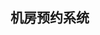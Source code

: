 ## 机房预约系统

<!--
ssssswwwwwxxxxxxxwaxaca/ssssswwwwwxxxxxxxwaxaca** is a ✨ _special_ ✨ repository because its `README.md` (this file) appears on your GitHub profile.

Here are some ideas to get you started:
基于c++STL 内容有点繁杂
- 🔭 I’m currently working on ...
- 🌱 I’m currently learning ...
- 👯 I’m looking to collaborate on ...
- 🤔 I’m looking for help with ...
- 💬 Ask me about ...
- 📫 How to reach me: ...
- 😄 Pronouns: ...
- ⚡ Fun fact: ...
-->
